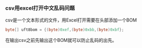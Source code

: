 ### csv用excel打开中文乱码问题

csv是一个文本形式的文件，用Excel打开需要在头部添加一个BOM

```java
byte[] uft8bom = {(byte)0xef,(byte)0xbb,(byte)0xbf};
```
在输出csv之前先输出这个BOM就可以防止乱码的出先。